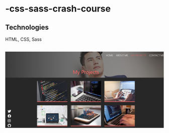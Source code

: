 <h1>-css-sass-crash-course</h1>
<h2>Technologies</h2>
<p>HTML, CSS, Sass</p>
<br/>
<img src="img.jpg" alt="Alt text" title="Optional title">

